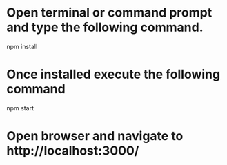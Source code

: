# Open terminal or command prompt and type the following command.
npm install

# Once installed execute the following command
npm start

# Open browser and navigate to http://localhost:3000/